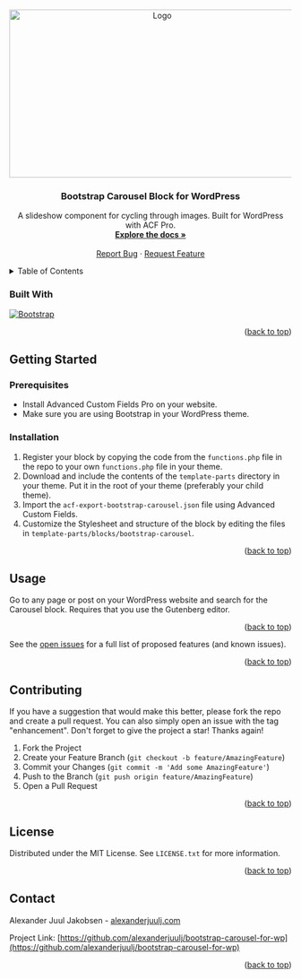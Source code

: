 <a name="readme-top"></a>

<br />
<div align="center">
    <img src="https://user-images.githubusercontent.com/37003848/234825607-b9b8b8e0-56a4-46aa-bf4d-26dc636be601.png" alt="Logo" width="530" height="300">
  <h3 align="center">Bootstrap Carousel Block for WordPress</h3>
 

  <p align="center">
    A slideshow component for cycling through images. Built for WordPress with ACF Pro.
    <br />
    <a href="https://github.com/alexanderjuulj/bootstrap-carousel-for-wp"><strong>Explore the docs »</strong></a>
    <br />
    <br />
    <a href="https://github.com/alexanderjuulj/bootstrap-carousel-for-wp/issues">Report Bug</a>
    ·
    <a href="https://github.com/alexanderjuulj/bootstrap-carousel-for-wp/issues">Request Feature</a>
  </p>
</div>



<!-- TABLE OF CONTENTS -->
<details>
  <summary>Table of Contents</summary>
  <ol>
    <li>
      <a href="#about-the-project">About The Project</a>
      <ul>
        <li><a href="#built-with">Built With</a></li>
      </ul>
    </li>
    <li>
      <a href="#getting-started">Getting Started</a>
      <ul>
        <li><a href="#prerequisites">Prerequisites</a></li>
        <li><a href="#installation">Installation</a></li>
      </ul>
    </li>
    <li><a href="#usage">Usage</a></li>
    <li><a href="#contributing">Contributing</a></li>
    <li><a href="#license">License</a></li>
    <li><a href="#contact">Contact</a></li>
  </ol>
</details>

### Built With

[![Bootstrap][Bootstrap.com]][Bootstrap-url]

<p align="right">(<a href="#readme-top">back to top</a>)</p>


<!-- GETTING STARTED -->
## Getting Started

### Prerequisites

* Install Advanced Custom Fields Pro on your website.
* Make sure you are using Bootstrap in your WordPress theme.

### Installation

1. Register your block by copying the code from the `functions.php` file in the repo to your own `functions.php` file in your theme.
2. Download and include the contents of the `template-parts` directory in your theme. Put it in the root of your theme (preferably your child theme).
3. Import the `acf-export-bootstrap-carousel.json` file using Advanced Custom Fields.
4. Customize the Stylesheet and structure of the block by editing the files in `template-parts/blocks/bootstrap-carousel`.

<p align="right">(<a href="#readme-top">back to top</a>)</p>



<!-- USAGE EXAMPLES -->
## Usage

Go to any page or post on your WordPress website and search for the Carousel block. Requires that you use the Gutenberg editor.

<p align="right">(<a href="#readme-top">back to top</a>)</p>

See the [open issues](https://github.com/alexanderjuulj/bootstrap-carousel-for-wp/issues) for a full list of proposed features (and known issues).

<p align="right">(<a href="#readme-top">back to top</a>)</p>



<!-- CONTRIBUTING -->
## Contributing

If you have a suggestion that would make this better, please fork the repo and create a pull request. You can also simply open an issue with the tag "enhancement".
Don't forget to give the project a star! Thanks again!

1. Fork the Project
2. Create your Feature Branch (`git checkout -b feature/AmazingFeature`)
3. Commit your Changes (`git commit -m 'Add some AmazingFeature'`)
4. Push to the Branch (`git push origin feature/AmazingFeature`)
5. Open a Pull Request

<p align="right">(<a href="#readme-top">back to top</a>)</p>



<!-- LICENSE -->
## License

Distributed under the MIT License. See `LICENSE.txt` for more information.

<p align="right">(<a href="#readme-top">back to top</a>)</p>



<!-- CONTACT -->
## Contact

Alexander Juul Jakobsen - [alexanderjuulj.com](https://alexanderjuulj.com)

Project Link: [https://github.com/alexanderjuulj/bootstrap-carousel-for-wp](https://github.com/alexanderjuulj/bootstrap-carousel-for-wp)

<p align="right">(<a href="#readme-top">back to top</a>)</p>


<!-- MARKDOWN LINKS & IMAGES -->
<!-- https://www.markdownguide.org/basic-syntax/#reference-style-links -->
[Bootstrap.com]: https://img.shields.io/badge/Bootstrap-563D7C?style=for-the-badge&logo=bootstrap&logoColor=white
[Bootstrap-url]: https://getbootstrap.com
